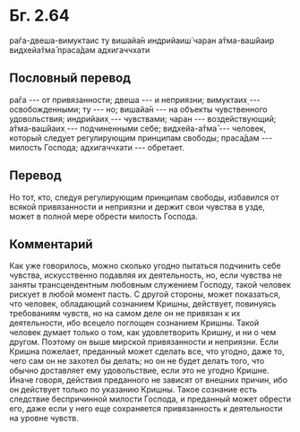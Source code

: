 # Бг. 2.64

ра̄га-двеша-вимуктаис ту вишайа̄н индрийаиш́ чаран а̄тма-ваш́йаир видхейа̄тма̄
праса̄дам адхигаччхати

## Пословный перевод

ра̄га --- от привязанности; двеша --- и неприязни; вимуктаих̣ ---
освобожденными; ту --- но; вишайа̄н --- на объекты чувственного
удовольствия; индрийаих̣ --- чувствами; чаран --- воздействующий;
а̄тма-ваш́йаих̣ --- подчиненными себе; видхейа-а̄тма̄ --- человек, который
следует регулирующим принципам свободы; праса̄дам --- милость Господа;
адхигаччхати --- обретает.

## Перевод

Но тот, кто, следуя регулирующим принципам свободы, избавился от всякой
привязанности и неприязни и держит свои чувства в узде, может в полной
мере обрести милость Господа.

## Комментарий

Как уже говорилось, можно сколько угодно пытаться подчинить себе
чувства, искусственно подавляя их деятельность, но, если чувства не
заняты трансцендентным любовным служением Господу, такой человек рискует
в любой момент пасть. С другой стороны, может показаться, что человек,
обладающий сознанием Кришны, действует, повинуясь требованиям чувств, но
на самом деле он не привязан к их деятельности, ибо всецело поглощен
сознанием Кришны. Такой человек думает только о том, как удовлетворить
Кришну, и ни о чем другом. Поэтому он выше мирской привязанности и
неприязни. Если Кришна пожелает, преданный может сделать все, что
угодно, даже то, чего сам он не захотел бы делать; но он не будет делать
того, что обычно доставляет ему удовольствие, если это не угодно Кришне.
Иначе говоря, действия преданного не зависят от внешних причин, ибо он
действует только по указанию Кришны. Такое сознание есть следствие
беспричинной милости Господа, и преданный может обрести его, даже если у
него еще сохраняется привязанность к деятельности на уровне чувств.
